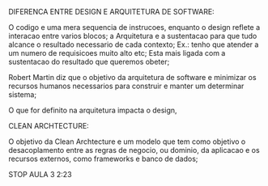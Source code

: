 DIFERENCA ENTRE DESIGN E ARQUITETURA DE SOFTWARE:

O codigo e uma mera sequencia de instrucoes, enquanto o design reflete a interacao entre varios blocos;
a Arquitetura e a sustentacao para que tudo alcance o resultado necessario de cada contexto;
Ex.: tenho que atender a um numero de requisicoes muito alto etc; Esta mais ligada com a sustentacao
do resultado que queremos obeter;

Robert Martin diz que o objetivo da arquitetura de software e minimizar os recursos humanos necessarios
para construir e manter um determinar sistema;


O que for definito na arquitetura impacta o design, 


CLEAN ARCHTECTURE:

O objetivo da Clean Archtecture e um modelo que tem como objetivo o desacoplamento entre
as regras de negocio, ou dominio, da aplicacao e os recursos externos, como frameworks e banco de dados;


STOP AULA 3 2:23